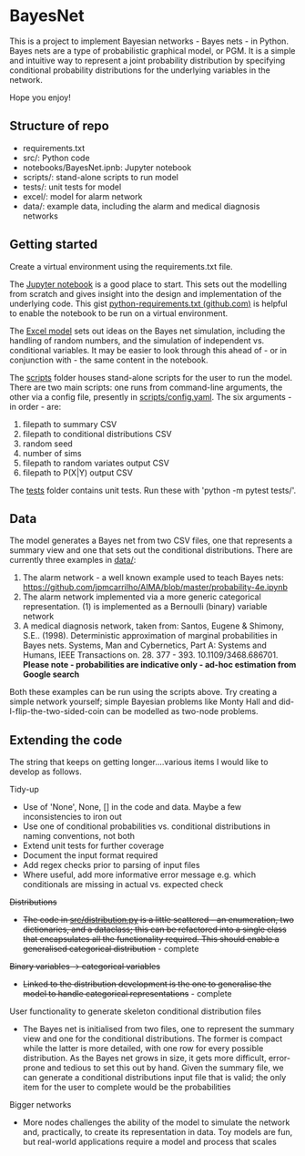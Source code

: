# BayesNet

This is a project to implement Bayesian networks - Bayes nets - in Python. Bayes nets are a type of probabilistic graphical model, or PGM. It is a simple and intuitive way to represent a joint probability distribution by specifying conditional probability distributions for the underlying variables in the network.

Hope you enjoy!



## Structure of repo

- requirements.txt
- src/: Python code
- notebooks/BayesNet.ipnb: Jupyter notebook
- scripts/: stand-alone scripts to run model
- tests/: unit tests for model
- excel/: model for alarm network
- data/: example data, including the alarm and medical diagnosis networks



## Getting started

Create a virtual environment using the requirements.txt file.

The [Jupyter notebook](notebooks/BayesNet.ipynb) is a good place to start. This sets out the modelling from scratch and gives insight into the design and implementation of the underlying code. This gist  [python-requirements.txt (github.com)](https://gist.github.com/alexmirrington/801971108e79456b1e7b13079abe19d9) is helpful to enable the notebook to be run on a virtual environment.

The [Excel model](excel/bayes_net_alarm.xlsx) sets out ideas on the Bayes net simulation, including the handling of random numbers, and the simulation of independent vs. conditional variables. It may be easier to look through this ahead of - or in conjunction with - the same content in the notebook.

The [scripts](scripts/) folder houses stand-alone scripts for the user to run the model. There are two main scripts: one runs from command-line arguments, the other via a config file, presently in [scripts/config.yaml](scripts/config.yaml). The six arguments - in order - are:

1. filepath to summary CSV
2. filepath to conditional distributions CSV
3. random seed
4. number of sims
5. filepath to random variates output CSV
6. filepath to P(X|Y) output CSV

The [tests](tests/) folder contains unit tests. Run these with 'python -m pytest tests/'.



## Data

The model generates a Bayes net from two CSV files, one that represents a summary view and one that sets out the conditional distributions. There are currently three examples in [data/](data/):

1. The alarm network - a well known example used to teach Bayes nets: https://github.com/jpmcarrilho/AIMA/blob/master/probability-4e.ipynb
2. The alarm network implemented via a more generic categorical representation. (1) is implemented as a Bernoulli (binary) variable network
3. A medical diagnosis network, taken from: Santos, Eugene & Shimony, S.E.. (1998). Deterministic approximation of marginal probabilities in Bayes nets. Systems, Man and Cybernetics, Part A: Systems and Humans, IEEE Transactions on. 28. 377 - 393. 10.1109/3468.686701. __Please note - probabilities are indicative only - ad-hoc estimation from Google search__

Both these examples can be run using the scripts above. Try creating a simple network yourself; simple Bayesian problems like Monty Hall and did-I-flip-the-two-sided-coin can be modelled as two-node problems.



## Extending the code

The string that keeps on getting longer....various items I would like to develop as follows.

Tidy-up

- Use of 'None', None, [] in the code and data. Maybe a few inconsistencies to iron out
- Use one of conditional probabilities vs. conditional distributions in naming conventions, not both
- Extend unit tests for further coverage
- Document the input format required
- Add regex checks prior to parsing of input files
- Where useful, add more informative error message e.g. which conditionals are missing in actual vs. expected check

~~Distributions~~

- ~~The code in [src/distribution.py](src/distribution.py) is a little scattered - an enumeration, two dictionaries, and a dataclass; this can be refactored into a single class that encapsulates all the functionality required. This should enable a generalised categorical distribution~~ - complete

~~Binary variables -> categorical variables~~

- ~~Linked to the distribution development is the one to generalise the model to handle categorical representations~~ - complete

User functionality to generate skeleton conditional distribution files

- The Bayes net is initialised from two files, one to represent the summary view and one for the conditional distributions. The former is compact while the latter is more detailed, with one row for every possible distribution. As the Bayes net grows in size, it gets more difficult, error-prone and tedious to set this out by hand. Given the summary file, we can generate a conditional distributions input file that is valid; the only item for the user to complete would be the probabilities

Bigger networks

- More nodes challenges the ability of the model to simulate the network and, practically, to create its representation in data. Toy models are fun, but real-world applications require a model and process that scales

